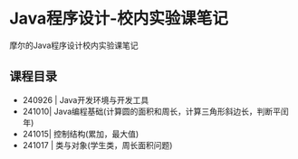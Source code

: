 # Java程序设计-校内实验课笔记
摩尔的Java程序设计校内实验课笔记
## 课程目录
* 240926 | Java开发环境与开发工具
* 241010| Java编程基础(计算圆的面积和周长，计算三角形斜边长，判断平闰年)
* 241015| 控制结构(累加，最大值)
* 241017 | 类与对象(学生类，周长面积问题)